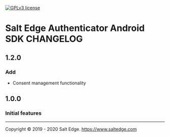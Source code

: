 [![GPLv3 license](https://img.shields.io/badge/License-GPLv3-blue.svg)](http://perso.crans.org/besson/LICENSE.html)
# Salt Edge Authenticator Android SDK CHANGELOG

## 1.2.0
### Add
* Consent management functionality

## 1.0.0
### Initial features
___
Copyright © 2019 - 2020 Salt Edge. https://www.saltedge.com  
